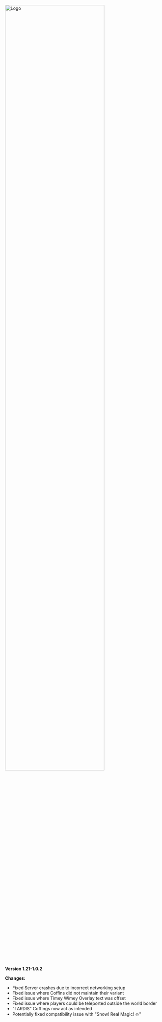   <img width="80%" src="https://raw.githubusercontent.com/WhoCraft/Weeping-Angels/1.16/src/main/resources/logo.png" alt="Logo">

**Version 1.21-1.0.2**

**Changes:**
- Fixed Server crashes due to incorrect networking setup
- Fixed issue where Coffins did not maintain their variant
- Fixed issue where Timey Wimey Overlay text was offset
- Fixed issue where players could be teleported outside the world border
- "TARDIS" Coffings now act as intended 
- Potentially fixed compatibility issue with "Snow! Real Magic! ⛄"
